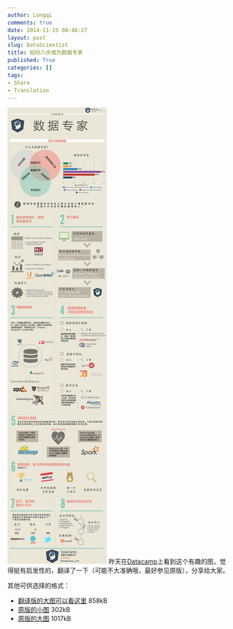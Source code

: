 ```yaml
---
author: Longqi
comments: true
date: 2014-11-15 08:48:27
layout: post
slug: DataScientist
title: 如何八步成为数据专家
published: True
categories: []
tags:
- Share
- Translation
---
```

![DataScientist](/public/images/datascientist/datascientist600.jpg)
昨天在[Datacamp](http://blog.datacamp.com/how-to-become-a-data-scientist-in-8-easy-steps-the-infographic/)上看到这个有趣的图，觉得挺有启发性的，翻译了一下（可能不大准确哦，最好参见原版），分享给大家。

其他可供选择的格式：

- [翻译版的大图可以看这里](/public/images/datascientist/datascientist.jpg)		858kB
- [原版的小图](/public/images/datascientist/How-to-become-a-data-scientist600.jpg)		302kB
- [原版的大图](/public/images/datascientist/How-to-become-a-data-scientist.jpg)		1017kB
